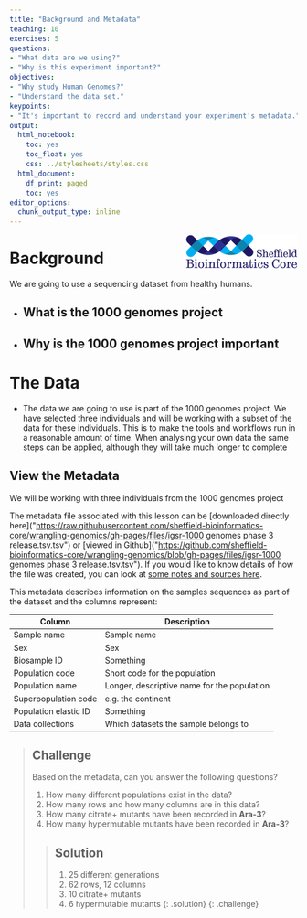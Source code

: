 ```yaml
---
title: "Background and Metadata"
teaching: 10
exercises: 5
questions:
- "What data are we using?"
- "Why is this experiment important?"
objectives:
- "Why study Human Genomes?"
- "Understand the data set."
keypoints:
- "It's important to record and understand your experiment's metadata."
output:
  html_notebook:
    toc: yes
    toc_float: yes
    css: ../stylesheets/styles.css
  html_document:
    df_print: paged
    toc: yes
editor_options:
  chunk_output_type: inline
---
```

<img src="../img/logo-sm.png" align=right>


# Background

We are going to use a sequencing dataset from healthy humans. 

 - **What is the 1000 genomes project**
    - 
    

 - **Why is the 1000 genomes project important**
    - 
    
# The Data

 - The data we are going to use is part of the 1000 genomes project. We have selected three individuals and will be working with a subset of the data for these individuals. This is to make the tools and workflows run in a reasonable amount of time. When analysing your own data the same steps can be applied, although they will take much longer to complete
 
 
## View the Metadata

We will be working with three individuals from the 1000 genomes project 


The metadata file associated with this lesson can be [downloaded directly here]("https://raw.githubusercontent.com/sheffield-bioinformatics-core/wrangling-genomics/gh-pages/files/igsr-1000 genomes phase 3 release.tsv.tsv") or [viewed in Github]("https://github.com/sheffield-bioinformatics-core/wrangling-genomics/blob/gh-pages/files/igsr-1000 genomes phase 3 release.tsv.tsv"). If you would like to know details of how the file was created, you can look at [some notes and sources here](https://github.com/datacarpentry/wrangling-genomics/blob/gh-pages/files/1000genomes_README.md).



This metadata describes information on the samples sequences as part of the dataset and the columns represent:

| Column           | Description                                |
|------------------|--------------------------------------------|
| Sample name           | Sample name					|
| Sex       | Sex	|
| Biosample ID            | Something		|
| Population code        | Short code for the population			|
| Population name       | Longer, descriptive name for the population |
| Superpopulation code          | e.g. the continent |
| Population elastic ID       | Something |
| Data collections            | Which datasets the sample belongs to		|


<div class="exercise">

> ## Challenge
> 
> Based on the metadata, can you answer the following questions?
> 
> 1. How many different populations exist in the data?
> 2. How many rows and how many columns are in this data?
> 3. How many citrate+ mutants have been recorded in **Ara-3**?
> 4. How many hypermutable mutants have been recorded in **Ara-3**?
>
> > ## Solution
>> 
> > 1. 25 different generations
> > 2. 62 rows, 12 columns
> > 3. 10 citrate+ mutants
> > 4. 6 hypermutable mutants
> {: .solution}
{: .challenge}

</div>

<!-- can add some additional info relevant to interplay of hypermutability and Cit+ adaptations, but keep it simple for now -->

